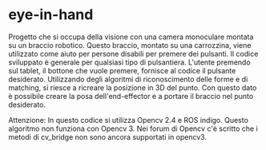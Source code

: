 # eye-in-hand
Progetto che si occupa della visione con una camera monoculare montata su un braccio robotico. Questo braccio, montato su una carrozzina, viene utilizzato come aiuto per persone disabili per premere dei pulsanti. 
Il codice sviluppato è generale per qualsiasi tipo di pulsantiera. 
L'utente premendo sul tablet, il bottone che vuole premere, fornisce al codice il pulsante desiderato. Utilizzando degli algoritmi di riconoscimento delle forme e di matching, si riesce a ricreare la posizione in 3D del punto. Con questo dato è possibile creare la posa dell'end-effector e a portare il braccio nel punto desiderato.

Attenzione: In questo codice si utilizza Opencv 2.4 e ROS indigo.
Questo algoritmo non funziona con Opencv 3. Nei forum di Opencv c'è scritto che i metodi di cv_bridge non sono ancora supportati in opencv3.
